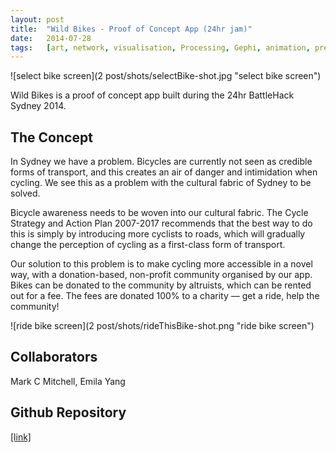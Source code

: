```yaml
---
layout:	post
title:	"Wild Bikes - Proof of Concept App (24hr jam)"
date:	2014-07-28
tags:	[art, network, visualisation, Processing, Gephi, animation, presentation]
---
```


![select bike screen](2 post/shots/selectBike-shot.jpg "select bike screen")

Wild Bikes is a proof of concept app built during the 24hr BattleHack Sydney 2014.

## The Concept

In Sydney we have a problem. Bicycles are currently not seen as credible forms of transport, and this creates an air of danger and intimidation when cycling. We see this as a problem with the cultural fabric of Sydney to be solved.

Bicycle awareness needs to be woven into our cultural fabric. The Cycle Strategy and Action Plan 2007-2017 recommends that the best way to do this is simply by introducing more cyclists to roads, which will gradually change the perception of cycling as a first-class form of transport.

Our solution to this problem is to make cycling more accessible in a novel way, with a donation-based, non-profit community organised by our app. Bikes can be donated to the community by altruists, which can be rented out for a fee. The fees are donated 100% to a charity — get a ride, help the community!

![ride bike screen](2 post/shots/rideThisBike-shot.png "ride bike screen")

## Collaborators

Mark C Mitchell, Emila Yang

## Github Repository

[[link]](https://github.com/zlot/Wild-Bikes)

